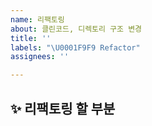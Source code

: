 ```yaml
---
name: 리팩토링
about: 클린코드, 디렉토리 구조 변경
title: ''
labels: "\U0001F9F9 Refactor"
assignees: ''

---
```


## ✨ 리팩토링 할 부분

<br>
